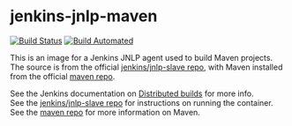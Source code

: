 # jenkins-jnlp-maven

[![Build Status][build-badge]][docker]
[![Build Automated][auto-badge]][docker]

[build-badge]: https://img.shields.io/docker/cloud/build/mjslabs/jenkins-jnlp-maven.svg?label=build
[auto-badge]: https://img.shields.io/docker/cloud/automated/mjslabs/jenkins-jnlp-maven.svg
[docker]: https://hub.docker.com/r/mjslabs/jenkins-jnlp-maven/builds

This is an image for a Jenkins JNLP agent used to build Maven projects. The source is from the official [jenkins/jnlp-slave repo](https://hub.docker.com/r/jenkinsci/jnlp-slave/), with Maven installed from the official [maven repo](https://hub.docker.com/_/maven).

See the Jenkins documentation on [Distributed builds](https://wiki.jenkins.io/display/JENKINS/Distributed+builds) for more info.  
See the [jenkins/jnlp-slave repo](https://hub.docker.com/r/jenkinsci/jnlp-slave/) for instructions on running the container.  
See the [maven repo](https://hub.docker.com/_/maven) for more information on Maven.  
